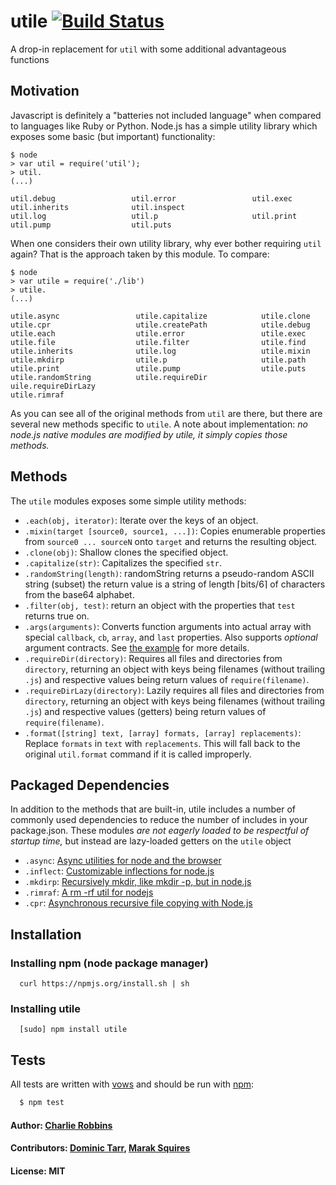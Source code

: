# utile [![Build Status](https://secure.travis-ci.org/flatiron/utile.png)](https://travis-ci.org/flatiron/utile)

A drop-in replacement for `util` with some additional advantageous functions

## Motivation
Javascript is definitely a "batteries not included language" when compared to languages like Ruby or Python. Node.js has a simple utility library which exposes some basic (but important) functionality:

```
$ node
> var util = require('util');
> util.
(...)

util.debug                 util.error                 util.exec                  util.inherits              util.inspect
util.log                   util.p                     util.print                 util.pump                  util.puts
```

When one considers their own utility library, why ever bother requiring `util` again? That is the approach taken by this module. To compare:

```
$ node
> var utile = require('./lib')
> utile.
(...)

utile.async                 utile.capitalize            utile.clone                 utile.cpr                   utile.createPath            utile.debug
utile.each                  utile.error                 utile.exec                  utile.file                  utile.filter                utile.find
utile.inherits              utile.log                   utile.mixin                 utile.mkdirp                utile.p                     utile.path
utile.print                 utile.pump                  utile.puts                  utile.randomString          utile.requireDir            uile.requireDirLazy
utile.rimraf
```

As you can see all of the original methods from `util` are there, but there are several new methods specific to `utile`. A note about implementation: _no node.js native modules are modified by utile, it simply copies those methods._

## Methods
The `utile` modules exposes some simple utility methods:

* `.each(obj, iterator)`: Iterate over the keys of an object.
* `.mixin(target [source0, source1, ...])`: Copies enumerable properties from `source0 ... sourceN` onto `target` and returns the resulting object.
* `.clone(obj)`: Shallow clones the specified object.
* `.capitalize(str)`: Capitalizes the specified `str`.
* `.randomString(length)`: randomString returns a pseudo-random ASCII string (subset) the return value is a string of length ⌈bits/6⌉ of characters from the base64 alphabet.
* `.filter(obj, test)`: return an object with the properties that `test` returns true on.
* `.args(arguments)`: Converts function arguments into actual array with special `callback`, `cb`, `array`, and `last` properties. Also supports *optional* argument contracts. See [the example](https://github.com/flatiron/utile/blob/master/examples/utile-args.js) for more details.
* `.requireDir(directory)`: Requires all files and directories from `directory`, returning an object with keys being filenames (without trailing `.js`) and respective values being return values of `require(filename)`.
* `.requireDirLazy(directory)`: Lazily requires all files and directories from `directory`, returning an object with keys being filenames (without trailing `.js`) and respective values (getters) being return values of `require(filename)`.
* `.format([string] text, [array] formats, [array] replacements)`: Replace `formats` in `text` with `replacements`. This will fall back to the original `util.format` command if it is called improperly.

## Packaged Dependencies
In addition to the methods that are built-in, utile includes a number of commonly used dependencies to reduce the number of includes in your package.json. These modules _are not eagerly loaded to be respectful of startup time,_ but instead are lazy-loaded getters on the `utile` object

* `.async`: [Async utilities for node and the browser][0]
* `.inflect`: [Customizable inflections for node.js][6]
* `.mkdirp`: [Recursively mkdir, like mkdir -p, but in node.js][1]
* `.rimraf`: [A rm -rf util for nodejs][2]
* `.cpr`: [Asynchronous recursive file copying with Node.js][3]

## Installation

### Installing npm (node package manager)
```
  curl https://npmjs.org/install.sh | sh
```

### Installing utile
```
  [sudo] npm install utile
```

## Tests
All tests are written with [vows][4] and should be run with [npm][5]:

``` bash
  $ npm test
```

#### Author: [Charlie Robbins](https://github.com/indexzero)
#### Contributors: [Dominic Tarr](https://github.com/dominictarr), [Marak Squires](https://github.com/marak)
#### License: MIT

[0]: https://github.com/caolan/async
[1]: https://github.com/substack/node-mkdirp
[2]: https://github.com/isaacs/rimraf
[3]: https://github.com/avianflu/ncp
[4]: https://vowsjs.org
[5]: https://npmjs.org
[6]: https://github.com/pksunkara/inflect
